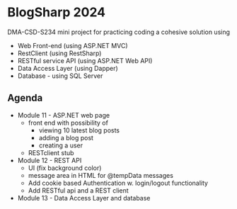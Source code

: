 # BlogSharp 2024

DMA-CSD-S234 mini project for practicing coding a cohesive solution using
 - Web Front-end (using ASP.NET MVC)
 - RestClient (using RestSharp)
 - RESTful service API (using ASP.NET Web API)
 - Data Access Layer (using Dapper)
 - Database - using SQL Server 

## Agenda
- Module 11 - ASP.NET web page
    - front end with possibility of
       - viewing 10 latest blog posts
       - adding a blog post
       - creating a user
    - RESTclient stub
- Module 12 - REST API
    - UI (fix background color)
    - message area in HTML for @tempData messages
    - Add cookie based Authentication w. login/logout functionality
    - Add RESTful api and a REST client
- Module 13 - Data Access Layer and database

